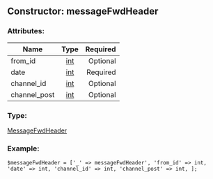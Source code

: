 ## Constructor: messageFwdHeader  

### Attributes:

| Name     |    Type       | Required |
|----------|:-------------:|---------:|
|from\_id|[int](../types/int.md) | Optional|
|date|[int](../types/int.md) | Required|
|channel\_id|[int](../types/int.md) | Optional|
|channel\_post|[int](../types/int.md) | Optional|
### Type: 

[MessageFwdHeader](../types/MessageFwdHeader.md)
### Example:

```
$messageFwdHeader = ['_' => messageFwdHeader', 'from_id' => int, 'date' => int, 'channel_id' => int, 'channel_post' => int, ];
```